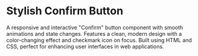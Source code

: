 # Stylish Confirm Button
A responsive and interactive "Confirm" button component with smooth animations and state changes. Features a clean, modern design with a color-changing effect and checkmark icon on focus. Built using HTML and CSS, perfect for enhancing user interfaces in web applications.
